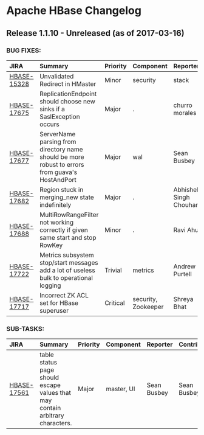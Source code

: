 
<!---
# Licensed to the Apache Software Foundation (ASF) under one
# or more contributor license agreements.  See the NOTICE file
# distributed with this work for additional information
# regarding copyright ownership.  The ASF licenses this file
# to you under the Apache License, Version 2.0 (the
# "License"); you may not use this file except in compliance
# with the License.  You may obtain a copy of the License at
#
#     http://www.apache.org/licenses/LICENSE-2.0
#
# Unless required by applicable law or agreed to in writing, software
# distributed under the License is distributed on an "AS IS" BASIS,
# WITHOUT WARRANTIES OR CONDITIONS OF ANY KIND, either express or implied.
# See the License for the specific language governing permissions and
# limitations under the License.
-->
# Apache HBase Changelog

## Release 1.1.10 - Unreleased (as of 2017-03-16)



### BUG FIXES:

| JIRA | Summary | Priority | Component | Reporter | Contributor |
|:---- |:---- | :--- |:---- |:---- |:---- |
| [HBASE-15328](https://issues.apache.org/jira/browse/HBASE-15328) | Unvalidated Redirect in HMaster |  Minor | security | stack | Sean Busbey |
| [HBASE-17675](https://issues.apache.org/jira/browse/HBASE-17675) | ReplicationEndpoint should choose new sinks if a SaslException occurs |  Major | . | churro morales | churro morales |
| [HBASE-17677](https://issues.apache.org/jira/browse/HBASE-17677) | ServerName parsing from directory name should be more robust to errors from guava's HostAndPort |  Major | wal | Sean Busbey | Sean Busbey |
| [HBASE-17682](https://issues.apache.org/jira/browse/HBASE-17682) | Region stuck in merging\_new state indefinitely |  Major | . | Abhishek Singh Chouhan | Abhishek Singh Chouhan |
| [HBASE-17688](https://issues.apache.org/jira/browse/HBASE-17688) | MultiRowRangeFilter not working correctly if given same start and stop RowKey |  Minor | . | Ravi Ahuj | Jingcheng Du |
| [HBASE-17722](https://issues.apache.org/jira/browse/HBASE-17722) | Metrics subsystem stop/start messages add a lot of useless bulk to operational logging |  Trivial | metrics | Andrew Purtell | Andrew Purtell |
| [HBASE-17717](https://issues.apache.org/jira/browse/HBASE-17717) | Incorrect ZK ACL set for HBase superuser |  Critical | security, Zookeeper | Shreya Bhat | Josh Elser |


### SUB-TASKS:

| JIRA | Summary | Priority | Component | Reporter | Contributor |
|:---- |:---- | :--- |:---- |:---- |:---- |
| [HBASE-17561](https://issues.apache.org/jira/browse/HBASE-17561) | table status page should escape values that may contain arbitrary characters. |  Major | master, UI | Sean Busbey | Sean Busbey |


